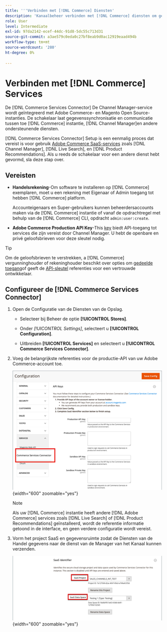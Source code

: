 ```yaml
---
title: '''Verbinden met [!DNL Commerce] Diensten'
description: 'Kanaalbeheer verbinden met [!DNL Commerce] diensten om gegevenssynchronisatie en communicatie tussen de [!DNL Commerce] bijvoorbeeld Channel Manager en andere ondersteunende services.'
role: User
level: Intermediate
exl-id: 97da2142-ecef-44dc-91d8-5dc55c713d31
source-git-commit: a3ae579c0eda0c27bf8eab9d0ac12919eaad494b
workflow-type: tm+mt
source-wordcount: '280'
ht-degree: 0%

---
```



# Verbinden met [!DNL Commerce] Services

De [!DNL Commerce Services Connector] De Channel Manager-service wordt geïntegreerd met Adobe Commerce- en Magento Open Source-instanties. De schakelaar laat gegevenssynchronisatie en communicatie tussen toe [!DNL Commerce] instantie, [!DNL Channel Manager]en andere ondersteunende diensten.

[!DNL Commerce Services Connector] Setup is een eenmalig proces dat vereist is voor gebruik [Adobe Commerce SaaS-services](https://experienceleague.adobe.com/docs/commerce-merchant-services/user-guides/home.html) zoals [!DNL Channel Manager], [!DNL Live Search], en [!DNL Product Recommendations]. Als u reeds de schakelaar voor een andere dienst hebt gevormd, sla deze stap over.

## Vereisten

- **Handelsrekening**-Om software te installeren op [!DNL Commerce] exemplaren, moet u een rekening met Eigenaar of Admin toegang tot hebben [!DNL Commerce] platform.

   Accounteigenaars en Super-gebruikers kunnen beheerdersaccounts maken via de [!DNL Commerce] instantie of vanaf de opdrachtregel met behulp van de [!DNL Commerce] CLI, opdracht `admin:user:create`.

- **Adobe Commerce Production API Key**-This [key](https://experienceleague.adobe.com/docs/commerce-merchant-services/user-guides/integration-services/saas.html#genapikey) biedt API-toegang tot services die zijn vereist door Channel Manager. U hebt de openbare en privé geloofsbrieven voor deze sleutel nodig.

>[!TIP]
>
>Om de geloofsbrieven te verstrekken, a [!DNL Commerce] vergunninghouder of rekeninghouder beschikt over opties om [gedeelde toegang](https://experienceleague.adobe.com/docs/commerce-admin/start/commerce-account/commerce-account-share.html)of geeft de [API-sleutel](https://experienceleague.adobe.com/docs/commerce-merchant-services/user-guides/integration-services/saas.html) referenties voor een vertrouwde ontwikkelaar.

## Configureer de [!DNL Commerce Services Connector]

1. Open de Configuratie van de Diensten van de Opslag.

   - Selecteer bij Beheer de optie **[!UICONTROL Stores]**.

   - Onder *[!UICONTROL Settings]*, selecteert u **[!UICONTROL Configuration]**.

   - Uitbreiden **[!UICONTROL Services]** en selecteert u **[!UICONTROL Commerce Services Connector]**.

1. Voeg de belangrijkste referenties voor de productie-API van uw Adobe Commerce-account toe.

   ![[!DNL Commerce Services Connector] in de [!DNL Admin] weergave](assets/commerce-services-connector-admin-service-view.png){width="600" zoomable="yes"}


   >[!NOTE]
   >
   > Als uw [!DNL Commerce] instantie heeft andere [!DNL Adobe Commerce] services zoals [!DNL Live Search] of [!DNL Product Recommendations] geïnstalleerd, wordt de referentie informatie getoond in de interface, en geen verdere configuratie wordt vereist.

1. Vorm het project SaaS en gegevensruimte zodat de Diensten van de Handel gegevens naar de dienst van de Manager van het Kanaal kunnen verzenden.

   ![[!DNL Commerce Services Connector] SaaS-id-configuratie in de [!DNL Admin] weergave](assets/commerce-services-connector-saas-config.png){width="600" zoomable="yes"}


